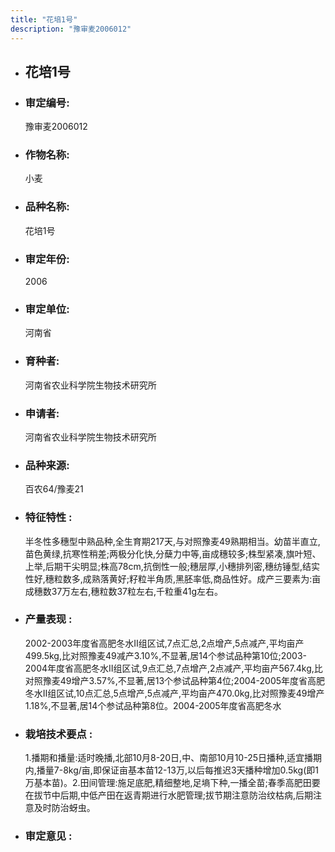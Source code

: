 ```yaml
---
title: "花培1号"
description: "豫审麦2006012"
---
```

* ## 花培1号
* ###  审定编号:  
   豫审麦2006012

*  ### 作物名称:  
   小麦

*   ###  品种名称: 
    花培1号

*   ### 审定年份: 
    2006

*   ### 审定单位:  
    河南省

*   ### 育种者:  
    河南省农业科学院生物技术研究所

*   ### 申请者:  
    河南省农业科学院生物技术研究所

*   ### 品种来源:  
    百农64/豫麦21

*   ### 特征特性 : 
    半冬性多穗型中熟品种,全生育期217天,与对照豫麦49熟期相当。幼苗半直立,苗色黄绿,抗寒性稍差;两极分化快,分蘖力中等,亩成穗较多;株型紧凑,旗叶短、上举,后期干尖明显;株高78cm,抗倒性一般;穗层厚,小穗排列密,穗纺锤型,结实性好,穗粒数多,成熟落黄好;籽粒半角质,黑胚率低,商品性好。成产三要素为:亩成穗数37万左右,穗粒数37粒左右,千粒重41g左右。

*   ### 产量表现 : 
    2002-2003年度省高肥冬水Ⅱ组区试,7点汇总,2点增产,5点减产,平均亩产499.5kg,比对照豫麦49减产3.10%,不显著,居14个参试品种第10位;2003-2004年度省高肥冬水Ⅱ组区试,9点汇总,7点增产,2点减产,平均亩产567.4kg,比对照豫麦49增产3.57%,不显著,居13个参试品种第4位;2004-2005年度省高肥冬水Ⅱ组区试,10点汇总,5点增产,5点减产,平均亩产470.0kg,比对照豫麦49增产1.18%,不显著,居14个参试品种第8位。2004-2005年度省高肥冬水

*   ### 栽培技术要点 : 
    1.播期和播量:适时晚播,北部10月8-20日,中、南部10月10-25日播种,适宜播期内,播量7-8kg/亩,即保证亩基本苗12-13万,以后每推迟3天播种增加0.5kg(即1万基本苗)。2.田间管理:施足底肥,精细整地,足墒下种,一播全苗;春季高肥田要在拔节中后期,中低产田在返青期进行水肥管理;拔节期注意防治纹枯病,后期注意及时防治蚜虫。

*   ### 审定意见 : 
    
